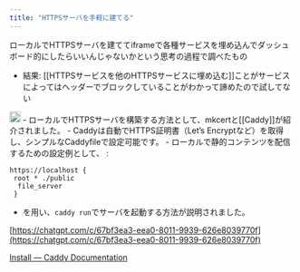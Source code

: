 ```yaml
---
title: "HTTPSサーバを手軽に建てる"
---
```


ローカルでHTTPSサーバを建ててiframeで各種サービスを埋め込んでダッシュボード的にしたらいいんじゃないかという思考の過程で調べたもの
- 結果: [[HTTPSサービスを他のHTTPSサービスに埋め込む]]ことがサービスによってはヘッダーでブロックしていることがわかって諦めたので試してない


<img src='https://scrapbox.io/api/pages/nishio/o3-mini-high/icon' alt='o3-mini-high.icon' height="19.5"/>
- ローカルでHTTPSサーバを構築する方法として、mkcertと[[Caddy]]が紹介されました。
- Caddyは自動でHTTPS証明書（Let’s Encryptなど）を取得し、シンプルなCaddyfileで設定可能です。
- ローカルで静的コンテンツを配信するための設定例として、
:

```
https://localhost {
 root * ./public
  file_server
 }
```

- を用い、`caddy run`でサーバを起動する方法が説明されました。

[https://chatgpt.com/c/67bf3ea3-eea0-8011-9939-626e8039770f](https://chatgpt.com/c/67bf3ea3-eea0-8011-9939-626e8039770f)

[Install — Caddy Documentation](https://caddyserver.com/docs/install)
